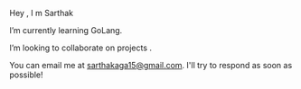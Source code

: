 Hey , I m Sarthak

I’m currently learning GoLang.

I’m looking to collaborate on projects .

You can email me at sarthakaga15@gmail.com. I'll try to respond as soon as possible!

